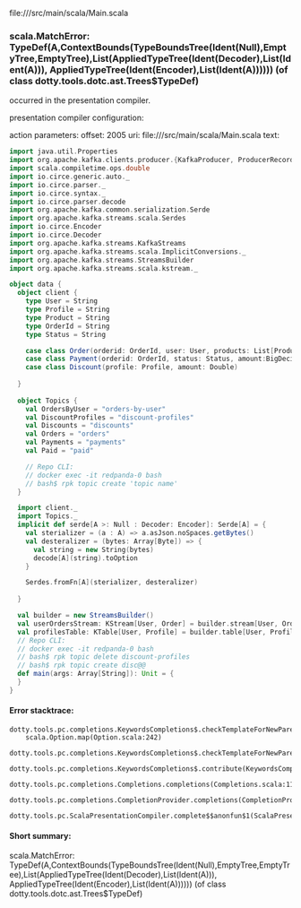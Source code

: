 file://<WORKSPACE>/src/main/scala/Main.scala
### scala.MatchError: TypeDef(A,ContextBounds(TypeBoundsTree(Ident(Null),EmptyTree,EmptyTree),List(AppliedTypeTree(Ident(Decoder),List(Ident(A))), AppliedTypeTree(Ident(Encoder),List(Ident(A)))))) (of class dotty.tools.dotc.ast.Trees$TypeDef)

occurred in the presentation compiler.

presentation compiler configuration:


action parameters:
offset: 2005
uri: file://<WORKSPACE>/src/main/scala/Main.scala
text:
```scala
import java.util.Properties
import org.apache.kafka.clients.producer.{KafkaProducer, ProducerRecord}
import scala.compiletime.ops.double
import io.circe.generic.auto._
import io.circe.parser._
import io.circe.syntax._
import io.circe.parser.decode
import org.apache.kafka.common.serialization.Serde
import org.apache.kafka.streams.scala.Serdes
import io.circe.Encoder
import io.circe.Decoder
import org.apache.kafka.streams.KafkaStreams
import org.apache.kafka.streams.scala.ImplicitConversions._
import org.apache.kafka.streams.StreamsBuilder
import org.apache.kafka.streams.scala.kstream._

object data {
  object client {
    type User = String
    type Profile = String
    type Product = String
    type OrderId = String
    type Status = String

    case class Order(orderid: OrderId, user: User, products: List[Product], amount: Double)
    case class Payment(orderid: OrderId, status: Status, amount:BigDecimal)
    case class Discount(profile: Profile, amount: Double)
    
  }
  
  object Topics {
    val OrdersByUser = "orders-by-user"
    val DiscountProfiles = "discount-profiles"
    val Discounts = "discounts"
    val Orders = "orders"
    val Payments = "payments"
    val Paid = "paid"

    // Repo CLI:
    // docker exec -it redpanda-0 bash
    // bash$ rpk topic create 'topic name'
  }

  import client._
  import Topics._
  implicit def serde[A >: Null : Decoder: Encoder]: Serde[A] = {
    val sterializer = (a : A) => a.asJson.noSpaces.getBytes()
    val desteralizer = (bytes: Array[Byte]) => {
      val string = new String(bytes)
      decode[A](string).toOption
    }

    Serdes.fromFn[A](sterializer, desteralizer)
    
  }

  val builder = new StreamsBuilder()
  val userOrdersStream: KStream[User, Order] = builder.stream[User, Order](OrdersByUser)
  val profilesTable: KTable[User, Profile] = builder.table[User, Profile](DiscountProfiles)
  // Repo CLI:
  // docker exec -it redpanda-0 bash
  // bash$ rpk topic delete discount-profiles
  // bash$ rpk topic create disc@@
  def main(args: Array[String]): Unit = {
  }
}

```



#### Error stacktrace:

```
dotty.tools.pc.completions.KeywordsCompletions$.checkTemplateForNewParents$$anonfun$2(KeywordsCompletions.scala:218)
	scala.Option.map(Option.scala:242)
	dotty.tools.pc.completions.KeywordsCompletions$.checkTemplateForNewParents(KeywordsCompletions.scala:219)
	dotty.tools.pc.completions.KeywordsCompletions$.contribute(KeywordsCompletions.scala:44)
	dotty.tools.pc.completions.Completions.completions(Completions.scala:114)
	dotty.tools.pc.completions.CompletionProvider.completions(CompletionProvider.scala:90)
	dotty.tools.pc.ScalaPresentationCompiler.complete$$anonfun$1(ScalaPresentationCompiler.scala:146)
```
#### Short summary: 

scala.MatchError: TypeDef(A,ContextBounds(TypeBoundsTree(Ident(Null),EmptyTree,EmptyTree),List(AppliedTypeTree(Ident(Decoder),List(Ident(A))), AppliedTypeTree(Ident(Encoder),List(Ident(A)))))) (of class dotty.tools.dotc.ast.Trees$TypeDef)